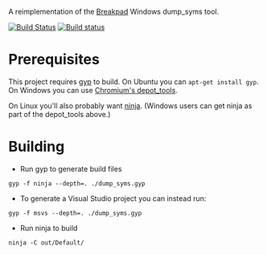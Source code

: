 A reimplementation of the [Breakpad](https://code.google.com/p/google-breakpad/) Windows dump_syms tool.

[![Build Status](https://travis-ci.org/luser/dump_syms.svg?branch=master)](https://travis-ci.org/luser/dump_syms)
[![Build status](https://ci.appveyor.com/api/projects/status/n2rw0d06cpmwvupn/branch/master?svg=true)](https://ci.appveyor.com/project/luser/dump-syms/branch/master)

Prerequisites
=============

This project requires [gyp](https://code.google.com/p/gyp/) to build. On Ubuntu you can `apt-get install gyp`. On Windows you can use [Chromium's depot_tools](http://dev.chromium.org/developers/how-tos/install-depot-tools).

On Linux you'll also probably want [ninja](http://martine.github.io/ninja/). (Windows users can get ninja as part of the depot_tools above.)

Building
========
* Run gyp to generate build files
```
gyp -f ninja --depth=. ./dump_syms.gyp
```
 * To generate a Visual Studio project you can instead run:
```
gyp -f msvs --depth=. ./dump_syms.gyp
```
* Run ninja to build
```
ninja -C out/Default/
```

